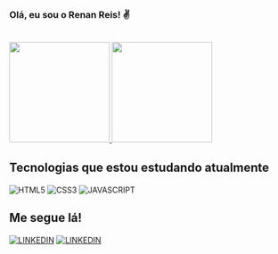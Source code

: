 ### Olá, eu sou o Renan Reis! ✌️
<br/>

<div>
    <a href="https://github.com/renanreisdev/">
        <img height="180em" src="https://github-readme-stats.vercel.app/api?username=renanreisdev&show_icons=true&theme=dracula" />
        <img height="180em" src="https://github-readme-stats.vercel.app/api/top-langs/?username=renanreisdev&layout=compact&langs_count=4&theme=dracula" />
    </a>
</div>

## Tecnologias que estou estudando atualmente

<div style="display: inline-block">
    <img align="center" alt="HTML5" src="https://img.shields.io/badge/HTML5-E34F26?style=for-the-badge&logo=html5&logoColor=white" />
    <img align="center" alt="CSS3" src="https://img.shields.io/badge/CSS3-1572B6?style=for-the-badge&logo=css3&logoColor=white" />
    <img align="center" alt="JAVASCRIPT" src="https://img.shields.io/badge/JavaScript-323330?style=for-the-badge&logo=javascript&logoColor=F7DF1E" />
</div>

<br/>

## Me segue lá!
<div style="display: inline-block">
    <a href="https://www.linkedin.com/in/renan-reis-716491105/"><img align="center" alt="LINKEDIN" src="https://img.shields.io/badge/LinkedIn-0077B5?style=for-the-badge&logo=linkedin&logoColor=white" /></a>
    <a href="https://www.instagram.com/"><img align="center" alt="LINKEDIN" src="https://img.shields.io/badge/Instagram-E4405F?style=for-the-badge&logo=instagram&logoColor=white" /></a>
</div>
